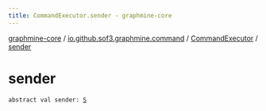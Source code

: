 ```yaml
---
title: CommandExecutor.sender - graphmine-core
---
```


[graphmine-core](../../index.html) / [io.github.sof3.graphmine.command](../index.html) / [CommandExecutor](index.html) / [sender](./sender.html)

# sender

`abstract val sender: `[`S`](index.html#S)